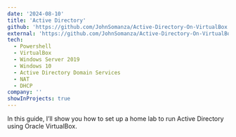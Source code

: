 ```yaml
---
date: '2024-08-10'
title: 'Active Directory'
github: 'https://github.com/JohnSomanza/Active-Directory-On-VirtualBox'
external: 'https://github.com/JohnSomanza/Active-Directory-On-VirtualBox'
tech:
  - Powershell
  - VirtualBox
  - Windows Server 2019
  - Windows 10
  - Active Directory Domain Services
  - NAT
  - DHCP
company: ''
showInProjects: true
---
```


In this guide, I’ll show you how to set up a home lab to run Active Directory using Oracle VirtualBox.